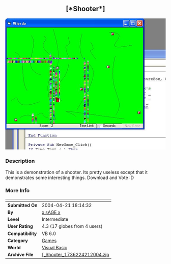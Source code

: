 ﻿<div align="center">

## \[\*Shooter\*\]

<img src="PIC20044212119106862.JPG">
</div>

### Description

This is a demonstration of a shooter. Its pretty useless except that it demonstrates some interesting things. Download and Vote :D
 
### More Info
 


<span>             |<span>
---                |---
**Submitted On**   |2004-04-21 18:14:32
**By**             |[x sAGE x](https://github.com/Planet-Source-Code/PSCIndex/blob/master/ByAuthor/x-sage-x.md)
**Level**          |Intermediate
**User Rating**    |4.3 (17 globes from 4 users)
**Compatibility**  |VB 6\.0
**Category**       |[Games](https://github.com/Planet-Source-Code/PSCIndex/blob/master/ByCategory/games__1-38.md)
**World**          |[Visual Basic](https://github.com/Planet-Source-Code/PSCIndex/blob/master/ByWorld/visual-basic.md)
**Archive File**   |[\[\_Shooter\_1736224212004\.zip](https://github.com/Planet-Source-Code/x-sage-x-shooter__1-53313/archive/master.zip)








